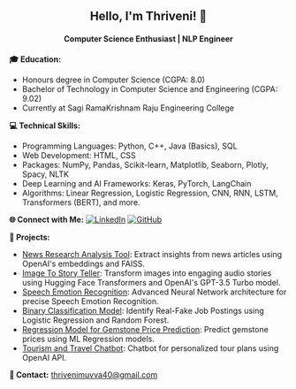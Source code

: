 <p align='center'><h2 align='Center'>Hello, I'm Thriveni! 🚀</h2></p>
<p align='center'><h4 align='Center'>Computer Science Enthusiast | NLP Engineer</h4></p>

<b>🎓 Education:</b>
- Honours degree in Computer Science (CGPA: 8.0)
- Bachelor of Technology in Computer Science and Engineering (CGPA: 9.02)
- Currently at Sagi RamaKrishnam Raju Engineering College

<b>💻 Technical Skills:</b>
- Programming Languages: Python, C++, Java (Basics), SQL
- Web Development: HTML, CSS
- Packages: NumPy, Pandas, Scikit-learn, Matplotlib, Seaborn, Plotly, Spacy, NLTK
- Deep Learning and AI Frameworks: Keras, PyTorch, LangChain
- Algorithms: Linear Regression, Logistic Regression, CNN, RNN, LSTM, Transformers (BERT), and more.

<b>🌐 Connect with Me:</b>
[![LinkedIn](https://img.shields.io/badge/LinkedIn-0A66C2?style=for-the-badge&logo=LinkedIn&logoColor=white)](https://www.linkedin.com/in/muvva-thriveni)
[![GitHub](https://img.shields.io/badge/GitHub-100000?style=for-the-badge&logo=GitHub&logoColor=white)](https://github.com/MuvvaThriveni)

<b>🚀 Projects:</b>
- [News Research Analysis Tool](https://github.com/MuvvaThriveni): Extract insights from news articles using OpenAI's embeddings and FAISS.
- [Image To Story Teller](https://github.com/MuvvaThriveni): Transform images into engaging audio stories using Hugging Face Transformers and OpenAI's GPT-3.5 Turbo model.
- [Speech Emotion Recognition](https://github.com/MuvvaThriveni): Advanced Neural Network architecture for precise Speech Emotion Recognition.
- [Binary Classification Model](https://github.com/MuvvaThriveni): Identify Real-Fake Job Postings using Logistic Regression and Random Forest.
- [Regression Model for Gemstone Price Prediction](https://github.com/MuvvaThriveni): Predict gemstone prices using ML Regression models.
- [Tourism and Travel Chatbot](https://github.com/MuvvaThriveni): Chatbot for personalized tour plans using OpenAI API.

<b>📧 Contact:</b> thrivenimuvva40@gmail.com
